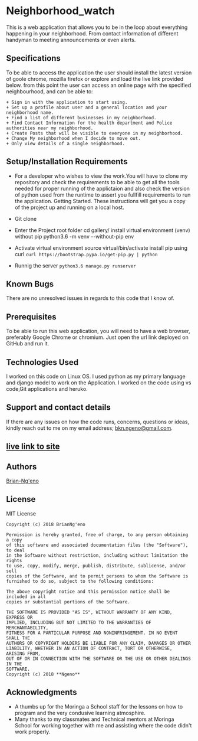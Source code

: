 # Neighborhood_watch

This is a web application that allows you to be in the loop about everything happening in your neighborhood. From contact information of different handyman to meeting announcements or even alerts.

## Specifications
To be able to access the application the user should install the latest version of goole chrome, mozilla firefox or explore and load the live link provided below.
from this point the user can access an online page with the specified neighbourhood, and can be able to:
```
+ Sign in with the application to start using.
+ Set up a profile about user and a general location and your neighborhood name.
+ Find a list of different businesses in my neighborhood.
+ Find Contact Information for the health department and Police authorities near my neighborhood.
+ Create Posts that will be visible to everyone in my neighborhood.
+ Change My neighborhood when I decide to move out.
+ Only view details of a single neighborhood.

```
## Setup/Installation Requirements
* For a developer who wishes to view the work.You will have to clone my repository and check the requirements to be able to get all the tools needed for proper running of the applictaion and also check the version of python used from the runtime to assert you fullfill requirements to run the application.
Getting Started.
These instructions will get you a copy of the project up and running on a local host.

+ Git clone 
+ Enter the Project root folder cd gallery/ install virtual environment (venv) without pip python3.6 -m venv --without-pip env 
+ Activate virtual environment source virtual/bin/activate install pip using curl
```curl https://bootstrap.pypa.io/get-pip.py | python```

+ Runnig the server ```python3.6 manage.py runserver```

## Known Bugs
There are no unresolved issues in regards to this code that I know of.

## Prerequisites
To be able to run this web application, you will need to have a web browser, preferably Google Chrome or chromium.
Just open the url link deployed on GitHub and run it.

## Technologies Used
I worked on this code on Linux OS. I used python as my primary language and django model to work on the Application. I worked on  the code using vs code,Git applications and heruko.

## Support and contact details
If there are any issues on how the code runs, concerns, questions or ideas, kindly reach out to me on my email address; 
bkn.ngeno@gmail.com.

##  <a href="https://app-neighbourhood-watch.herokuapp.com/">live link to site</a>
## Authors

[Brian-Ng'eno](https://github.com/BrianNgeno/neighborhood_watch)

## License
MIT License
```
Copyright (c) 2018 BrianNg'eno

Permission is hereby granted, free of charge, to any person obtaining a copy
of this software and associated documentation files (the "Software"), to deal
in the Software without restriction, including without limitation the rights
to use, copy, modify, merge, publish, distribute, sublicense, and/or sell
copies of the Software, and to permit persons to whom the Software is
furnished to do so, subject to the following conditions:

The above copyright notice and this permission notice shall be included in all
copies or substantial portions of the Software.

THE SOFTWARE IS PROVIDED "AS IS", WITHOUT WARRANTY OF ANY KIND, EXPRESS OR
IMPLIED, INCLUDING BUT NOT LIMITED TO THE WARRANTIES OF MERCHANTABILITY,
FITNESS FOR A PARTICULAR PURPOSE AND NONINFRINGEMENT. IN NO EVENT SHALL THE
AUTHORS OR COPYRIGHT HOLDERS BE LIABLE FOR ANY CLAIM, DAMAGES OR OTHER
LIABILITY, WHETHER IN AN ACTION OF CONTRACT, TORT OR OTHERWISE, ARISING FROM,
OUT OF OR IN CONNECTION WITH THE SOFTWARE OR THE USE OR OTHER DEALINGS IN THE
SOFTWARE.
Copyright (c) 2018 **Ngeno**
```
## Acknowledgments

* A thumbs up for the Moringa a School staff for the lessons on how to program and the very condusive learning atmosphire.
* Many thanks to my classmates and Technical mentors at Moringa School for working together 
   with me and assisting where the code didn't work properly.
